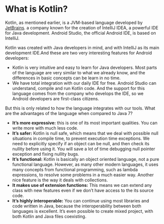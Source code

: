 # What is Kotlin?

Kotlin, as mentioned earlier, is a JVM-based language developed by [JetBrains]. a company known for the creation of IntelliJ IDEA, a powerful IDE for Java development. Android Studio, the official Android IDE, is based on IntelliJ.

Kotlin was created with Java developers in mind, and with IntelliJ as its main development IDE.And these are two very interesting features for Android developers:
- Kotlin is very intuitive and easy to learn for Java developers. Most parts of the language are very similar to what we already know, and the differences in basic concepts can be learn in no time.
- We have total integration with our daily IDE for free. Android Studio can understand, compile and run Kotlin code. And the support for this language comes from the company who develops the IDE, so we Android developers are first-class citizens.
 
 
But this is only related to how the language integrates with our tools. What are the advantages of the language when compared to Java 7?
- **It’s more expressive:** this is one of its most important qualities. You can write more with much less code.
- **It’s safer:** Kotlin is null safe, which means that we deal with possible null situations in compile
time, to prevent execution time exceptions. We need to explicitly specify if an object can be
null, and then check its nullity before using it. You will save a lot of time debugging null
pointer exception and fixing nullity bugs.
- **It’s functional:** Kotlin is basically an object oriented language, not a pure functional language.
However, as many other modern languages, it uses many concepts from functional programming,
such as lambda expressions, to resolve some problems in a much easier way. Another
nice feature is the way it deals with collections.
- **It makes use of extension functions:** This means we can extend any class with new features
even if we don’t have access to the its source code.
- **It’s highly interoperable:** You can continue using most libraries and code written in Java,
because the interoperability between both languages is excellent. It’s even possible to create
mixed project, with both Kotlin and Java files coexisting.


[JetBrains]: https://www.jetbrains.com/

